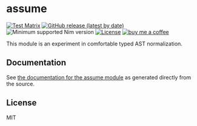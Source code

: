 # assume

[![Test Matrix](https://github.com/disruptek/assume/workflows/CI/badge.svg)](https://github.com/disruptek/assume/actions?query=workflow%3ACI)
[![GitHub release (latest by date)](https://img.shields.io/github/v/release/disruptek/assume?style=flat)](https://github.com/disruptek/assume/releases/latest)
![Minimum supported Nim version](https://img.shields.io/badge/nim-1.0.11%2B-informational?style=flat&logo=nim)
[![License](https://img.shields.io/github/license/disruptek/assume?style=flat)](#license)
[![buy me a coffee](https://img.shields.io/badge/donate-buy%20me%20a%20coffee-orange.svg)](https://www.buymeacoffee.com/disruptek)

This module is an experiment in comfortable typed AST normalization.

## Documentation
See [the documentation for the assume module](https://disruptek.github.io/assume/assume.html) as generated directly from the source.

## License
MIT
